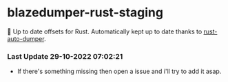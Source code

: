 # blazedumper-rust-staging

🚀 Up to date offsets for Rust. Automatically kept up to date thanks to [rust-auto-dumper](https://github.com/Akandesh/rust-auto-dumper).


### Last Update 29-10-2022 07:02:21
- If there's something missing then open a issue and i'll try to add it asap.